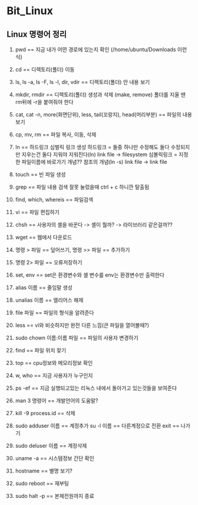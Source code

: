 # Bit_Linux

## Linux 명령어 정리

1. pwd == 지금 내가 어떤 경로에 있는지 확인 (/home/ubuntu/Downloads 이런식)

2. cd == 디렉토리(폴더) 이동

3. ls, ls -a, ls -F, ls -l, dir, vdir == 디렉토리(폴더) 안 내용 보기

4. mkdir, rmdir == 디렉토리(폴더) 생성과 삭제 (make, remove)
	폴더를 지울 땐 rm뒤에 -r을 붙여줘야 한다

5. cat, cat -n, more(화면단위), less, tail(꼬랑지), head(머리부분) == 파일의 내용 보기

6. cp, mv, rm == 파일 복사, 이동, 삭제

7. ln == 하드링크 심벌릭 링크 생성
	하드링크 = 둘중 하나만 수정해도 둘다 수정되지만 지우는건 둘다 지워야 지워진다(ln)
		link file -> filesystem
	심볼릭링크 = 지정한 파일이름에 바로가기 개념?? 참조의 개념(ln -s)
		link file -> link file

8. touch == 빈 파일 생성

9. grep == 파일 내용 검색
	잘못 눌렀을때 ctrl + c 하니깐 탈출됨

10. find, which, whereis == 파일검색

11. vi == 파일 편집하기

12. chsh == 사용자의 셸을 바꾼다 -> 셸이 뭘까? -> 라이브러리 같은걸까??

13. wget == 웹에서 다운로드

14. 명령 > 파일 == 덮어쓰기, 명령 >> 파일 == 추가하기

15. 명령 2> 파일 == 오류저장하기

16. set, env == set은 환경변수와 셸 변수를 env는 환경변수만 출력한다

17. alias 이름 == 줄임말 생성

18. unalias 이름 == 엘리어스 해제

19. file 파일 == 파일의 형식을 알려준다

20. less == vi와 비슷하지만 완전 다른 느낌(큰 파일을 열어볼때?)

21. sudo chown 이름:이름 파일 == 파일의 사용자 변경하기

22. find == 파일 위치 찾기

23. top == cpu정보와 메모리정보 확인

24. w, who == 지금 사용자가 누구인지

25. ps -ef == 지금 실행되고있는 리눅스 내에서 돌아가고 있는것들을 보여준다

26. man 3 명령어 == 개발언어의 도움말?

27. kill -9 process.id == 삭제

28. sudo adduser 이름 == 계정추가
	su -l 이름 == 다른계정으로 전환
	exit == 나가기

29. sudo deluser 이름 == 계정삭제

30. uname -a == 시스템정보 간단 확인

31. hostname == 별명 보기?

32. sudo reboot == 재부팅

33. sudo halt -p == 본체전원까지 종료
